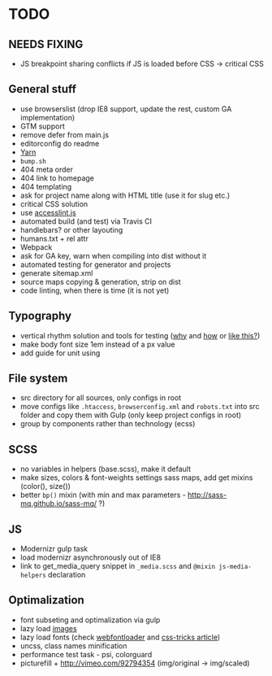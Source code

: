 # TODO


## NEEDS FIXING
* JS breakpoint sharing conflicts if JS is loaded before CSS -> critical CSS


## General stuff
* use browserslist (drop IE8 support, update the rest, custom GA implementation)
* GTM support
* remove defer from main.js
* editorconfig do readme
* [Yarn](https://yarnpkg.com/lang/en/)
* `bump.sh`
* 404 meta order
* 404 link to homepage
* 404 templating
* ask for project name along with HTML title (use it for slug etc.)
* critical CSS solution
* use [accesslint.js](https://github.com/accesslint/accesslint.js)
* automated build (and test) via Travis CI
* handlebars? or other layouting
* humans.txt + rel attr
* Webpack
* ask for GA key, warn when compiling into dist without it
* automated testing for generator and projects
* generate sitemap.xml
* source maps copying & generation, strip on dist
* code linting, when there is time (it is not yet)


## Typography
* vertical rhythm solution and tools for testing ([why](http://zellwk.com/blog/why-vertical-rhythms/) and [how](https://scotch.io/tutorials/aesthetic-sass-3-typography-and-vertical-rhythm	) or [like this?](https://matejlatin.github.io/Gutenberg/))
* make body font size 1em instead of a px value
* add guide for unit using


## File system
* src directory for all sources, only configs in root
* move configs like `.htaccess`, `browserconfig.xml` and `robots.txt` into src folder and copy them with Gulp (only keep project configs in root)
* group by components rather than technology (ecss)


## SCSS
* no variables in helpers (base.scss), make it default
* make sizes, colors & font-weights settings sass maps, add get mixins (color(), size())
* better `bp()` mixin (with min and max parameters - http://sass-mq.github.io/sass-mq/ ?)


## JS
* Modernizr gulp task
* load modernizr asynchronously out of IE8
* link to get_media_query snippet in `_media.scss` and `@mixin js-media-helpers` declaration


## Optimalization
* font subseting and optimalization via gulp
* lazy load [images](http://developer.telerik.com/featured/lazy-loading-images-on-the-web/)
* lazy load fonts (check [webfontloader](https://github.com/typekit/webfontloader) and [css-tricks article](https://css-tricks.com/loading-web-fonts-with-the-web-font-loader/))
* uncss, class names minification
* performance test task - psi, colorguard
* picturefill + http://vimeo.com/92794354 (img/original -> img/scaled)
